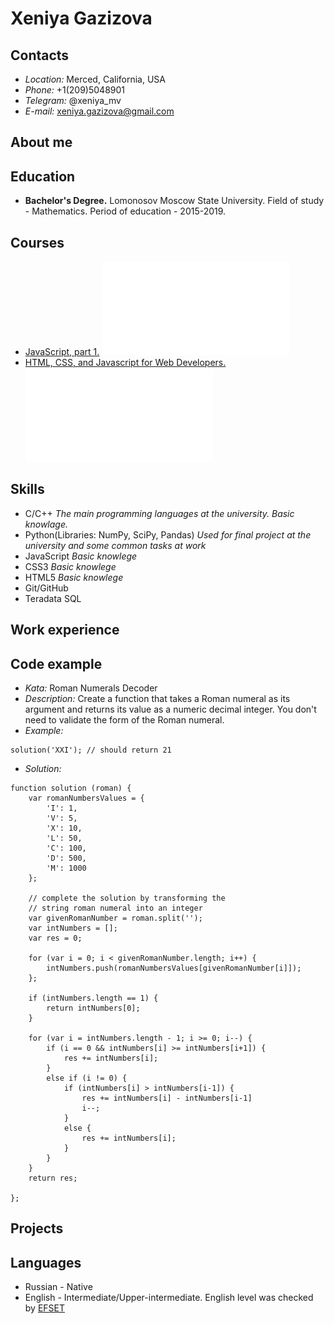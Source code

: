 # Xeniya Gazizova
## Contacts
* *Location:* Merced, California, USA
* *Phone:* +1(209)5048901
* *Telegram:* @xeniya_mv
* *E-mail:* xeniya.gazizova@gmail.com
## About me
## Education
* **Bachelor's Degree.** Lomonosov Moscow State University. Field of study - Mathematics. Period of education - 2015-2019.
## Courses
* [JavaScript, part 1.](https://www.coursera.org/learn/javascript-osnovy-i-funktsii)
![Coursera course](/images/Coursera_JS_1.pdf)
* [HTML, CSS, and Javascript for Web Developers.](https://www.coursera.org/learn/html-css-javascript-for-web-developers)
![Coursera course](/images/Coursera_HTML_CSS_JS.pdf)
## Skills
* C/C++
*The main programming languages at the university. Basic knowlage.*
* Python(Libraries: NumPy, SciPy, Pandas)
*Used for final project at the university and some common tasks at work*
* JavaScript
*Basic knowlege*
* CSS3
*Basic knowlege*
* HTML5
*Basic knowlege*
* Git/GitHub
* Teradata SQL
## Work experience
## Code example
* *Kata:* Roman Numerals Decoder
* *Description:* Create a function that takes a Roman numeral as its argument and returns its value as a numeric decimal integer. You don't need to validate the form of the Roman numeral.
* *Example:*
```
solution('XXI'); // should return 21

```
* *Solution:*
```
function solution (roman) {
    var romanNumbersValues = {
        'I': 1,
        'V': 5,
        'X': 10,
        'L': 50,
        'C': 100,
        'D': 500,
        'M': 1000
    };

    // complete the solution by transforming the
    // string roman numeral into an integer
    var givenRomanNumber = roman.split('');
    var intNumbers = [];
    var res = 0;
  
    for (var i = 0; i < givenRomanNumber.length; i++) {
        intNumbers.push(romanNumbersValues[givenRomanNumber[i]]);
    };
  
    if (intNumbers.length == 1) {
        return intNumbers[0];
    }

    for (var i = intNumbers.length - 1; i >= 0; i--) {
        if (i == 0 && intNumbers[i] >= intNumbers[i+1]) {
            res += intNumbers[i];
        }
        else if (i != 0) {
            if (intNumbers[i] > intNumbers[i-1]) {
                res += intNumbers[i] - intNumbers[i-1]
                i--;
            }
            else {
                res += intNumbers[i];
            }
        }
    }
    return res;

};

```

## Projects

## Languages
* Russian - Native
* English - Intermediate/Upper-intermediate. English level was checked by [EFSET](https://www.efset.org/quick-check/)